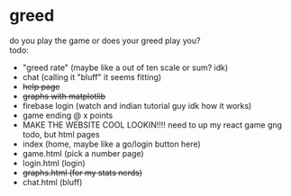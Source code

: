 # greed
do you play the game or does your greed play you? <br>
todo: 
- "greed rate" (maybe like a out of ten scale or sum? idk)
- chat (calling it "bluff" it seems fitting)
- ~~help page~~
- ~~graphs with matplotlib~~
- firebase login (watch and indian tutorial guy idk how it works)
- game ending @ x points
- MAKE THE WEBSITE COOL LOOKIN!!!! need to up my react game gng
todo, but html pages
- index (home, maybe like a go/login button here)
- game.html (pick a number page)
- login.html (login)
- ~~graphs.html (for my stats nerds)~~
- chat.html (bluff)
